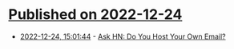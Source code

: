 # [Published on 2022-12-24](index.md)

* [2022-12-24, 15:01:44](https://news.ycombinator.com/item?id=34117386) - [Ask HN: Do You Host Your Own Email?](https://news.ycombinator.com/item?id=34117386)
